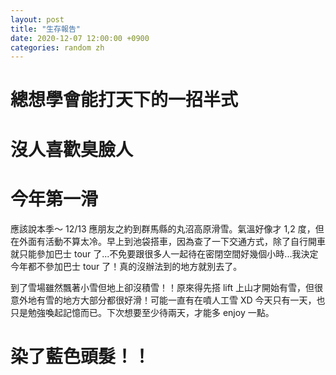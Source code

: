 ```yaml
---
layout: post
title: "生存報告"
date: 2020-12-07 12:00:00 +0900
categories: random zh
---
```


# 總想學會能打天下的一招半式

# 沒人喜歡臭臉人

# 今年第一滑

應該說本季～ 12/13 應朋友之約到群馬縣的丸沼高原滑雪。氣溫好像才 1,2 度，但在外面有活動不算太冷。早上到池袋搭車，因為查了一下交通方式，除了自行開車就只能參加巴士 tour 了...不免要跟很多人一起待在密閉空間好幾個小時...我決定今年都不參加巴士 tour 了！真的沒辦法到的地方就別去了。

到了雪場雖然飄著小雪但地上卻沒積雪！！原來得先搭 lift 上山才開始有雪，但很意外地有雪的地方大部分都很好滑！可能一直有在噴人工雪 XD 今天只有一天，也只是勉強喚起記憶而已。下次想要至少待兩天，才能多 enjoy 一點。

# 染了藍色頭髮！！
